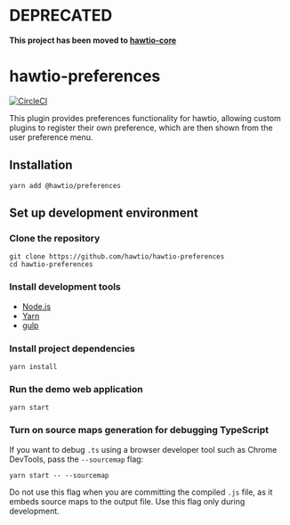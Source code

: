 # DEPRECATED

**This project has been moved to [hawtio-core](https://github.com/hawtio/hawtio-core)**

# hawtio-preferences

[![CircleCI](https://circleci.com/gh/hawtio/hawtio-preferences.svg?style=svg)](https://circleci.com/gh/hawtio/hawtio-preferences)

This plugin provides preferences functionality for hawtio, allowing custom plugins to register their own preference, which are then shown from the user preference menu.

## Installation

```
yarn add @hawtio/preferences
```

## Set up development environment

### Clone the repository

```
git clone https://github.com/hawtio/hawtio-preferences
cd hawtio-preferences
```

### Install development tools

* [Node.js](http://nodejs.org)
* [Yarn](https://yarnpkg.com)
* [gulp](http://gulpjs.com/)

### Install project dependencies

```
yarn install
```

### Run the demo web application

```
yarn start
```

### Turn on source maps generation for debugging TypeScript

If you want to debug `.ts` using a browser developer tool such as Chrome DevTools, pass the `--sourcemap` flag:
```
yarn start -- --sourcemap
```
Do not use this flag when you are committing the compiled `.js` file, as it embeds source maps to the output file. Use this flag only during development.
